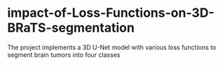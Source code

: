 # impact-of-Loss-Functions-on-3D-BRaTS-segmentation
The project implements a 3D U-Net model with various loss functions to segment brain tumors into four classes
